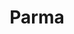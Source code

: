 ---
title: Parma
date: 
draft: false

# descripcion
description : Argo colgante de plata

materials: Plata 925

color: Plateado

dimensions: 1,5cm

code: 01-01-0320

type: "Aros"

categories: []

# Images
# first image will be shown in the product page
images:
  # - image: "images/path_to_image"
  # La ubicacion de las imagenes es imagenes/Aros/Aros.Colgantes/01-01-0320-parma
  - image: "./images/aros/colgantes/01-01-0320-redondo-labrado_a.JPG"
  - image: "./images/aros/colgantes/01-01-0320-redondo-labrado_b.JPG"
---